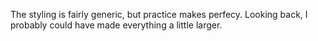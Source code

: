 
The styling is fairly generic, but practice makes perfecy.
Looking back, I probably could have made everything a little larger.

